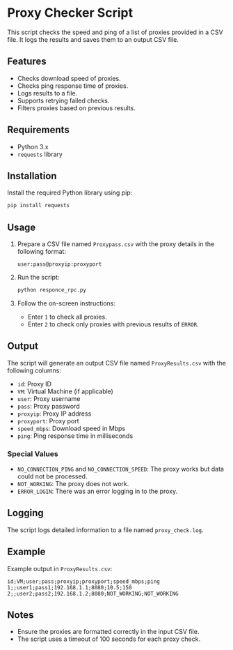 # Proxy Checker Script

This script checks the speed and ping of a list of proxies provided in a CSV file. It logs the results and saves them to an output CSV file.

## Features

- Checks download speed of proxies.
- Checks ping response time of proxies.
- Logs results to a file.
- Supports retrying failed checks.
- Filters proxies based on previous results.

## Requirements

- Python 3.x
- `requests` library

## Installation

Install the required Python library using pip:

```sh
pip install requests
```

## Usage

1. Prepare a CSV file named `Proxypass.csv` with the proxy details in the following format:

    ```
    user:pass@proxyip:proxyport
    ```

2. Run the script:

    ```sh
    python responce_rpc.py
    ```

3. Follow the on-screen instructions:

    - Enter `1` to check all proxies.
    - Enter `2` to check only proxies with previous results of `ERROR`.

## Output

The script will generate an output CSV file named `ProxyResults.csv` with the following columns:

- `id`: Proxy ID
- `VM`: Virtual Machine (if applicable)
- `user`: Proxy username
- `pass`: Proxy password
- `proxyip`: Proxy IP address
- `proxyport`: Proxy port
- `speed_mbps`: Download speed in Mbps
- `ping`: Ping response time in milliseconds

### Special Values

- `NO_CONNECTION_PING` and `NO_CONNECTION_SPEED`: The proxy works but data could not be processed.
- `NOT_WORKING`: The proxy does not work.
- `ERROR_LOGIN`: There was an error logging in to the proxy.

## Logging

The script logs detailed information to a file named `proxy_check.log`.

## Example

Example output in `ProxyResults.csv`:

```csv
id;VM;user;pass;proxyip;proxyport;speed_mbps;ping
1;;user1;pass1;192.168.1.1;8080;10.5;150
2;;user2;pass2;192.168.1.2;8080;NOT_WORKING;NOT_WORKING
```

## Notes

- Ensure the proxies are formatted correctly in the input CSV file.
- The script uses a timeout of 100 seconds for each proxy check.
